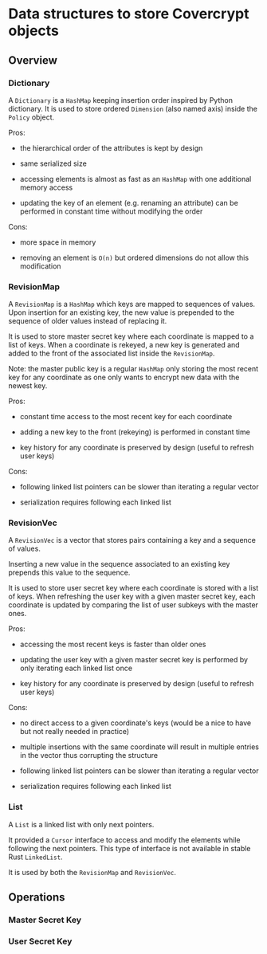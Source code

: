 # Data structures to store Covercrypt objects

## Overview

### Dictionary

A `Dictionary` is a `HashMap` keeping insertion order inspired by Python dictionary.
It is used to store ordered `Dimension` (also named axis) inside the `Policy` object.

Pros:

- the hierarchical order of the attributes is kept by design

- same serialized size

- accessing elements is almost as fast as an `HashMap` with one additional memory access

- updating the key of an element (e.g. renaming an attribute) can be performed in constant time without modifying the order

Cons:

- more space in memory

- removing an element is `O(n)` but ordered dimensions do not allow this modification

### RevisionMap

A `RevisionMap` is a `HashMap` which keys are mapped to sequences of values.
Upon insertion for an existing key, the new value is prepended to the sequence of older values instead of replacing it.

It is used to store master secret key where each coordinate is mapped to a list of keys.
When a coordinate is rekeyed, a new key is generated and added to the front of the associated list inside the `RevisionMap`.

Note: the master public key is a regular `HashMap` only storing the most recent key for any coordinate as one only wants to encrypt new data with the newest key.

Pros:

- constant time access to the most recent key for each coordinate

- adding a new key to the front (rekeying) is performed in constant time

- key history for any coordinate is preserved by design (useful to refresh user keys)

Cons:

- following linked list pointers can be slower than iterating a regular vector

- serialization requires following each linked list

### RevisionVec

A `RevisionVec` is a vector that stores pairs containing a key and a sequence of values.

Inserting a new value in the sequence associated to an existing key prepends this value to the sequence.

It is used to store user secret key where each coordinate is stored with a list of keys.
When refreshing the user key with a given master secret key, each coordinate is updated by comparing the list of user subkeys with the master ones.

Pros:

- accessing the most recent keys is faster than older ones

- updating the user key with a given master secret key is performed by only iterating each linked list once

- key history for any coordinate is preserved by design (useful to refresh user keys)

Cons:

- no direct access to a given coordinate's keys (would be a nice to have but not really needed in practice)

- multiple insertions with the same coordinate will result in multiple entries in the vector thus corrupting the structure

- following linked list pointers can be slower than iterating a regular vector

- serialization requires following each linked list

### List

A `List` is a linked list with only next pointers.

It provided a `Cursor` interface to access and modify the elements while following the next pointers.
This type of interface is not available in stable Rust `LinkedList`.

It is used by both the `RevisionMap` and `RevisionVec`.

## Operations

### Master Secret Key

### User Secret Key
